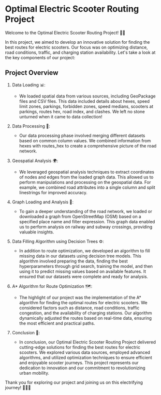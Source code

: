 # Optimal Electric Scooter Routing Project

Welcome to the Optimal Electric Scooter Routing Project! 🛴💨

In this project, we aimed to develop an innovative solution for finding the best routes for electric scooters. Our focus was on optimizing distance, road conditions, traffic, and charging station availability. Let's take a look at the key components of our project:

## Project Overview

1. Data Loading 📊:
   - We loaded spatial data from various sources, including GeoPackage files and CSV files. This data included details about hexes, speed limit zones, parkings, forbidden zones, speed medians, scooters at parkings, routes hex, road index, and clashes. We left no stone unturned when it came to data collection!

2. Data Processing 🔄:
   - Our data processing phase involved merging different datasets based on common column values. We combined information from hexes with routes_hex to create a comprehensive picture of the road network.

3. Geospatial Analysis 🌍:
   - We leveraged geospatial analysis techniques to extract coordinates of nodes and edges from the loaded graph data. This allowed us to perform manipulations and processing on the geospatial data. For example, we combined road attributes into a single column and split linestrings for improved accuracy.

4. Graph Loading and Analysis 🚂:
   - To gain a deeper understanding of the road network, we loaded or downloaded a graph from OpenStreetMap (OSM) based on a specified place name and filter expression. This graph data enabled us to perform analysis on railway and subway crossings, providing valuable insights.

6. Data Filling Algorithm using Decision Trees ⚙️:
   - In addition to route optimization, we developed an algorithm to fill missing data in our datasets using decision tree models. This algorithm involved preparing the data, finding the best hyperparameters through grid search, training the model, and then using it to predict missing values based on available features. It ensured that our datasets were complete and ready for analysis.

5. A* Algorithm for Route Optimization 🗺️:
   - The highlight of our project was the implementation of the A* algorithm for finding the optimal routes for electric scooters. We considered factors such as distance, road conditions, traffic congestion, and the availability of charging stations. Our algorithm dynamically adjusted the routes based on real-time data, ensuring the most efficient and practical paths.

8. Conclusion 🎉:
   - In conclusion, our Optimal Electric Scooter Routing Project delivered cutting-edge solutions for finding the best routes for electric scooters. We explored various data sources, employed advanced algorithms, and utilized optimization techniques to ensure efficient and enjoyable scooter journeys. This project represents our dedication to innovation and our commitment to revolutionizing urban mobility.

Thank you for exploring our project and joining us on this electrifying journey! 🚀💡🔋

